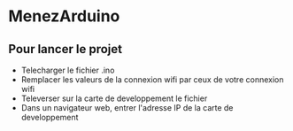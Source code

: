 # MenezArduino
## Pour lancer le projet

+ Telecharger le fichier .ino
+ Remplacer les valeurs de la connexion wifi par ceux de votre connexion wifi 
+ Televerser sur la carte de developpement le fichier
+ Dans un navigateur web, entrer l'adresse IP de la carte de developpement 
